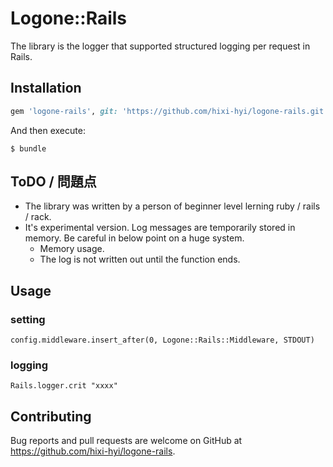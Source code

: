 # Logone::Rails

The library is the logger that supported structured logging per request in Rails.

## Installation

```ruby
gem 'logone-rails', git: 'https://github.com/hixi-hyi/logone-rails.git'
```

And then execute:

    $ bundle


## ToDO / 問題点
* The library was written by a person of beginner level lerning ruby / rails / rack.
* It's experimental version. Log messages are temporarily stored in memory. Be careful in below point on a huge system.
    * Memory usage.
    * The log is not written out until the function ends.

## Usage
### setting
```
config.middleware.insert_after(0, Logone::Rails::Middleware, STDOUT)
```
### logging
```
Rails.logger.crit "xxxx"
```


## Contributing
Bug reports and pull requests are welcome on GitHub at https://github.com/hixi-hyi/logone-rails.

